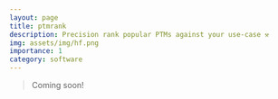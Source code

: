 ```yaml
---
layout: page
title: ptmrank
description: Precision rank popular PTMs against your use-case ⚒️
img: assets/img/hf.png
importance: 1
category: software
---
```


> Coming soon! 